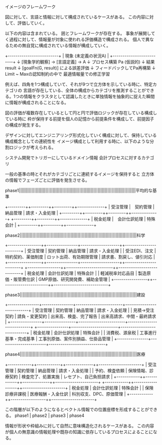 イメージのフレームワーク

図に対して、言語と情報に対して構成されているケースがある。
この内容に対して、評価していく。

以下の内容は含まれている。
囲とフレームワークが存在する。
事象が展開してく過程に対して、情報量が対象に使われる評価構造で構成される。
個人で異なるための無自覚に構成されている情報が構成していく。


+--------------------------+
| 現象 (未定義の状況A)     |
+--------------------------+
           ↓
[現象学的観察] → [言語定義] → A
           ↓
        プロセス構築 Pa (仮説的)
           ↓
       結果 result
           ↓
[goalFn(G, result)] による誤差評価
           ↓
    フィードバックしてPa再構築
           ↓
    Limit ~ Maxの認知制約の中で
    最適情報量での修正学習


例えば、四角を1つ構成していて、それが9つで立方体を示している時に、特定カテゴリの
言語が存在している、全体の構成からカテゴリを推測することができる。1つの情報をクラスタとして認識したときに単独情報を抽象的に捉えた瞬間に情報が構成されることになる。


図の評価が複数存在しているとして円と円で評価ロジックが存在している構成している時に
枠が保持する前提を個人の記憶から前提条件を構成して、前提因子の構成が発生する。


デザインに対してエンジニアリング形式化していく構成に対して、保持している構成概念としての連続性を
イメージ構成として利用する時に、以下のような分割ロジックが考えられる。


システム開発でトリガーにしているドメイン情報
会計プロセスに対するカテゴリ

一般の基準の時とそれがカテゴリごとに連続するイメージを保持すると
立方体の情報でフェーズごとに評価を発生させる。

phase1|||||||||||||||||||||||||||||||||||||||||||||||||||||||||||||||||||||||||||||||||||平均的な基準

+---------++---------++---------++--------------+
|  受注管理  |　契約管理   |  納品管理   |  請求・入金処理 |
+---------++---------++---------++--------------+
+---------++---------++--------------+
|  税金処理  |　会計仕訳処理   |  特殊会計  | 
+---------++---------++--------------+

phase2|||||||||||||||||||||||||||||||||||||||||||||||||||||||||||||||||||||||||||||||||||科学

+-----------------++----------------+--------------------++------------------------+
| 受注管理           | 契約管理           | 納品管理              | 請求・入金処理                 |
| 受注EDI、注文       | 特約契約、薬価制度     | ロット出荷、有効期限管理  | 請求書、割戻し、値引対応         |
+-----------------++----------------+--------------------++------------------------+
+-----------------++------------------------++----------------------------+
| 税金処理           | 会計仕訳処理               | 特殊会計                         |
| 軽減税率対応品目    | 製造原価・販管費仕訳        | GMP原価、研究開発費、補助金管理       |
+-----------------++------------------------++----------------------------+

phase3|||||||||||||||||||||||||||||||||||||||||||||||||||||||||||||||||||||||||||||||||||建設

+----------------+----------------+------------------------+----------------------------+
| 受注管理          | 契約管理          | 納品管理                 | 請求・入金処理                    |
| 見積→受注契約     | 請負・変更契約      | 出来高、検査、完了報告        | 出来高請求、中間・最終請求         |
+----------------+----------------+------------------------+----------------------------+
+----------------+------------------------+-----------------------------+
| 税金処理          | 会計仕訳処理              | 特殊会計                           |
| 消費税、源泉税      | 工事進行基準・完成基準         | 工事別原価、案件別損益、仕掛品管理     |
+----------------+------------------------+-----------------------------+

phase4|||||||||||||||||||||||||||||||||||||||||||||||||||||||||||||||||||||||||||||||||||医療

+------------++------------++--------------++----------------------+
| 受注管理     | 契約管理       | 納品管理         | 請求・入金処理             |
| 予約、検査依頼 | 保険情報、診療契約 | 検査完了、処置実施 | レセプト、自己負担請求        |
+------------++------------++--------------++----------------------+
+------------++------------------++----------------------+
| 税金処理     | 会計仕訳処理         | 特殊会計                 |
| 保険診療非課税 | 医療報酬・入金仕訳       | 科別収支、DPC、原価管理     |
+------------++------------------++----------------------+

この階層が以下のようになるとベクトル情報での位置座標を形成することができる。
phase1 | phase2 | phase3 | phase4


情報が形状や枠組みに対して自然に意味構造化されるケースがある。
この内容が個人の無意識の情報処理や既存の知識に依存しているプロセスによることになる。


